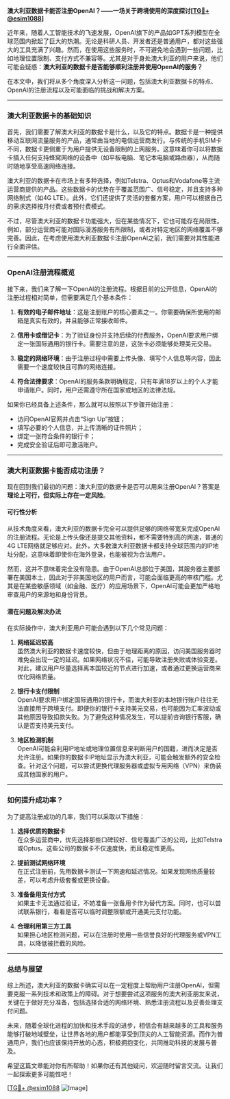 **澳大利亚数据卡能否注册OpenAI？——一场关于跨境使用的深度探讨[[TG💪+ @esim1088](https://t.me/s/esim1088)]**

近年来，随着人工智能技术的飞速发展，OpenAI旗下的产品如GPT系列模型在全球范围内掀起了巨大的热潮。无论是科研人员、开发者还是普通用户，都对这些强大的工具充满了兴趣。然而，在使用这些服务时，不可避免地会遇到一些问题，比如地理位置限制、支付方式不兼容等。尤其是对于身处澳大利亚的用户来说，他们可能会疑惑：**澳大利亚的数据卡是否能够顺利注册并使用OpenAI的服务？**

在本文中，我们将从多个角度深入分析这一问题，包括澳大利亚数据卡的特点、OpenAI的注册流程以及可能面临的挑战和解决方案。

---

### **澳大利亚数据卡的基础知识**

首先，我们需要了解澳大利亚的数据卡是什么，以及它的特点。数据卡是一种提供移动互联网流量服务的产品，通常由当地的电信运营商发行。与传统的手机SIM卡不同，数据卡更侧重于为用户提供无设备限制的上网服务。这意味着你可以将数据卡插入任何支持蜂窝网络的设备中（如平板电脑、笔记本电脑或路由器），从而随时随地享受高速网络连接。

澳大利亚的数据卡在市场上有多种选择，例如Telstra、Optus和Vodafone等主流运营商提供的产品。这些数据卡的优势在于覆盖范围广、信号稳定，并且支持多种网络制式（如4G LTE）。此外，它们还提供了灵活的套餐方案，用户可以根据自己的需求选择按月付费或者预付费模式。

不过，尽管澳大利亚的数据卡功能强大，但在某些情况下，它也可能存在局限性。例如，部分运营商可能对国际漫游服务有所限制，或者对特定地区的网络覆盖不够完善。因此，在考虑使用澳大利亚数据卡注册OpenAI之前，我们需要对其性能进行全面评估。

---

### **OpenAI注册流程概览**

接下来，我们来了解一下OpenAI的注册流程。根据目前的公开信息，OpenAI的注册过程相对简单，但需要满足几个基本条件：

1. **有效的电子邮件地址**：这是注册账户的核心要素之一。你需要确保所使用的邮箱是真实有效的，并且能够正常接收邮件。
   
2. **信用卡或借记卡**：为了验证身份并支持后续的付费服务，OpenAI要求用户绑定一张国际通用的银行卡。需要注意的是，这张卡必须能够处理美元交易。

3. **稳定的网络环境**：由于注册过程中需要上传头像、填写个人信息等内容，因此需要一个速度较快且可靠的网络连接。

4. **符合法律要求**：OpenAI的服务条款明确规定，只有年满18岁以上的个人才能申请账户。同时，用户还需遵守所在国家或地区的法律法规。

如果你已经具备上述条件，那么就可以按照以下步骤开始注册：

- 访问OpenAI官网并点击“Sign Up”按钮；
- 填写必要的个人信息，并上传清晰的证件照片；
- 绑定一张符合条件的银行卡；
- 完成安全验证后即可激活账户。

---

### **澳大利亚数据卡能否成功注册？**

现在回到我们最初的问题：澳大利亚的数据卡是否可以用来注册OpenAI？答案是**理论上可行，但实际上存在一定风险**。

#### **可行性分析**

从技术角度来看，澳大利亚的数据卡完全可以提供足够的网络带宽来完成OpenAI的注册流程。无论是上传头像还是提交其他资料，都不需要特别高的网速，普通的4G LTE网络就足够应对。此外，大多数澳大利亚数据卡都支持全球范围内的IP地址分配，这意味着即使你在海外登录，也能被视为合法用户。

然而，这并不意味着完全没有隐患。由于OpenAI总部位于美国，其服务器主要部署在美国本土，因此对于非美国地区的用户而言，可能会面临更高的审核门槛。尤其是在某些敏感领域（如金融、医疗）的应用场景下，OpenAI可能会更加严格地审查用户的来源地和身份背景。

#### **潜在问题及解决办法**

在实际操作中，澳大利亚用户可能会遇到以下几个常见问题：

1. **网络延迟较高**  
   虽然澳大利亚的数据卡速度较快，但由于地理距离的原因，访问美国服务器时难免会出现一定的延迟。如果网络状况不佳，可能导致注册失败或体验变差。对此，建议用户尽量选择离本国较近的节点进行加速，或者通过更换运营商来优化网络质量。

2. **银行卡支付限制**  
   OpenAI要求用户绑定国际通用的银行卡，而澳大利亚的本地银行账户往往无法直接用于跨境支付。即便你的银行卡支持美元交易，也可能因为汇率波动或其他原因导致扣款失败。为了避免这种情况发生，可以提前咨询银行客服，确认是否支持美元支付。

3. **地区检测机制**  
   OpenAI可能会利用IP地址或地理位置信息来判断用户的国籍，进而决定是否允许注册。如果你的数据卡IP地址显示为澳大利亚，可能会触发额外的安全检查。针对这个问题，可以尝试更换代理服务器或虚拟专用网络（VPN）来伪装成其他国家的用户。

---

### **如何提升成功率？**

为了提高注册成功的几率，我们可以采取以下措施：

1. **选择优质的数据卡**  
   在众多运营商中，优先选择那些口碑较好、信号覆盖广泛的公司，比如Telstra或Optus。这些公司的数据卡不仅速度快，而且稳定性更高。

2. **提前测试网络环境**  
   在正式注册前，先用数据卡测试一下网速和延迟情况。如果发现网络质量较差，可以考虑升级套餐或更换设备。

3. **准备备用支付方式**  
   如果主卡无法通过验证，不妨准备一张备用卡作为替代方案。同时，也可以尝试联系银行，看看是否可以临时调整限额或开通美元支付功能。

4. **合理利用第三方工具**  
   如果担心地区检测问题，可以在注册时使用一些信誉良好的代理服务或VPN工具，以降低被拦截的风险。

---

### **总结与展望**

综上所述，澳大利亚的数据卡确实可以在一定程度上帮助用户注册OpenAI，但需要克服一系列技术和政策上的障碍。对于想要尝试这项服务的澳大利亚朋友来说，关键在于做好充分准备，包括选择合适的网络环境、熟悉注册流程以及妥善处理支付问题。

未来，随着全球化进程的加快和技术手段的进步，相信会有越来越多的工具和服务能够打破地域壁垒，让世界各地的用户都能享受到顶尖的人工智能资源。而作为普通用户，我们也应该保持开放的心态，积极拥抱变化，共同推动科技的发展与普及。

希望这篇文章能对你有所帮助！如果你还有其他疑问，欢迎随时留言交流。让我们一起探索更多可能性吧！

[[TG💪+ @esim1088](https://t.me/s/esim1088) ![Image](https://i.postimg.cc/4NQfJmqS/Snipaste-2025-05-13-00-14-12.png)]